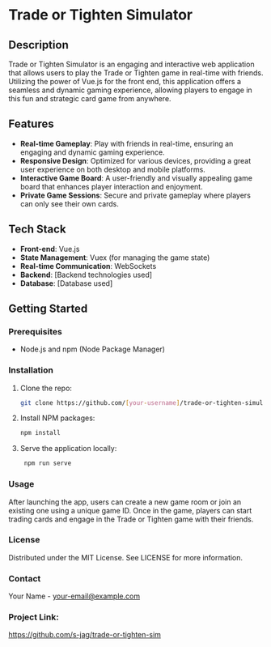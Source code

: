 # Trade or Tighten Simulator

## Description

Trade or Tighten Simulator is an engaging and interactive web application that allows users to play the Trade or Tighten game in real-time with friends. Utilizing the power of Vue.js for the front end, this application offers a seamless and dynamic gaming experience, allowing players to engage in this fun and strategic card game from anywhere.

## Features

- **Real-time Gameplay**: Play with friends in real-time, ensuring an engaging and dynamic gaming experience.
- **Responsive Design**: Optimized for various devices, providing a great user experience on both desktop and mobile platforms.
- **Interactive Game Board**: A user-friendly and visually appealing game board that enhances player interaction and enjoyment.
- **Private Game Sessions**: Secure and private gameplay where players can only see their own cards.

## Tech Stack

- **Front-end**: Vue.js
- **State Management**: Vuex (for managing the game state)
- **Real-time Communication**: WebSockets 
- **Backend**: [Backend technologies used]
- **Database**: [Database used]

## Getting Started

### Prerequisites

- Node.js and npm (Node Package Manager)

### Installation

1. Clone the repo:
   ```bash
   git clone https://github.com/[your-username]/trade-or-tighten-simulator.git
   
2. Install NPM packages:
    ```bash
    npm install

3. Serve the application locally:
   ```bash
    npm run serve

### Usage
After launching the app, users can create a new game room or join an existing one using a unique game ID. Once in the game, players can start trading cards and engage in the Trade or Tighten game with their friends.
 
### License
Distributed under the MIT License. See LICENSE for more information.

### Contact
Your Name - your-email@example.com

### Project Link: 
https://github.com/s-jag/trade-or-tighten-sim
